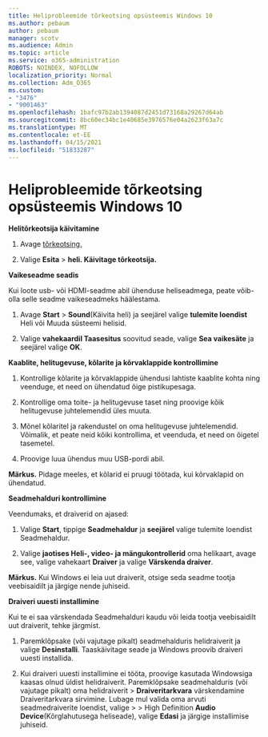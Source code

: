```yaml
---
title: Heliprobleemide tõrkeotsing opsüsteemis Windows 10
ms.author: pebaum
author: pebaum
manager: scotv
ms.audience: Admin
ms.topic: article
ms.service: o365-administration
ROBOTS: NOINDEX, NOFOLLOW
localization_priority: Normal
ms.collection: Adm_O365
ms.custom:
- "3476"
- "9001463"
ms.openlocfilehash: 1bafc97b2ab1394087d2451d73168a29267d64ab
ms.sourcegitcommit: 8bc60ec34bc1e40685e3976576e04a2623f63a7c
ms.translationtype: MT
ms.contentlocale: et-EE
ms.lasthandoff: 04/15/2021
ms.locfileid: "51833287"
---
```

# <a name="troubleshooting-audio-issues-in-windows-10"></a>Heliprobleemide tõrkeotsing opsüsteemis Windows 10

**Helitõrkeotsija käivitamine**

1.  Avage [tõrkeotsing.](ms-settings:troubleshoot)

2.  Valige **Esita**  >  **heli. Käivitage tõrkeotsija.**

**Vaikeseadme seadis**

Kui loote usb- või HDMI-seadme abil ühenduse heliseadmega, peate võib-olla selle seadme vaikeseadmeks häälestama.

1. Avage **Start**  >  **Sound**(Käivita heli) ja seejärel valige **tulemite loendist** Heli või Muuda süsteemi helisid. 

2.  Valige **vahekaardil Taasesitus** soovitud seade, valige **Sea vaikesäte** ja seejärel valige **OK**.

**Kaablite, helitugevuse, kõlarite ja kõrvaklappide kontrollimine**

1. Kontrollige kõlarite ja kõrvaklappide ühendusi lahtiste kaablite kohta ning veenduge, et need on ühendatud õige pistikupesaga.

2. Kontrollige oma toite- ja helitugevuse taset ning proovige kõik helitugevuse juhtelemendid üles muuta.

3. Mõnel kõlaritel ja rakendustel on oma helitugevuse juhtelemendid. Võimalik, et peate neid kõiki kontrollima, et veenduda, et need on õigetel tasemetel.

4. Proovige luua ühendus muu USB-pordi abil.

**Märkus.** Pidage meeles, et kõlarid ei pruugi töötada, kui kõrvaklapid on ühendatud.

**Seadmehalduri kontrollimine**

Veendumaks, et draiverid on ajased:

1. Valige **Start**, tippige **Seadmehaldur** ja **seejärel** valige tulemite loendist Seadmehaldur.

2. Valige **jaotises Heli-, video- ja mängukontrollerid** oma helikaart, avage see, valige vahekaart **Draiver** ja valige **Värskenda draiver**.

**Märkus.** Kui Windows ei leia uut draiverit, otsige seda seadme tootja veebisaidilt ja järgige nende juhiseid.

**Draiveri uuesti installimine**

Kui te ei saa värskendada Seadmehalduri kaudu või leida tootja veebisaidilt uut draiverit, tehke järgmist.

1. Paremklõpsake (või vajutage pikalt) seadmehalduris helidraiverit ja valige **Desinstalli**. Taaskäivitage seade ja Windows proovib draiveri uuesti installida.

2. Kui draiveri uuesti installimine ei tööta, proovige kasutada Windowsiga kaasas olnud üldist helidraiverit. Paremklõpsake seadmehalduris (või vajutage pikalt) oma helidraiverit > **Draiveritarkvara** värskendamine Draiveritarkvara sirvimine. Lubage mul valida oma arvuti seadmedraiverite loendist, valige  >    >  High Definition **Audio Device**(Kõrglahutusega heliseade), valige **Edasi** ja järgige installimise juhiseid.
